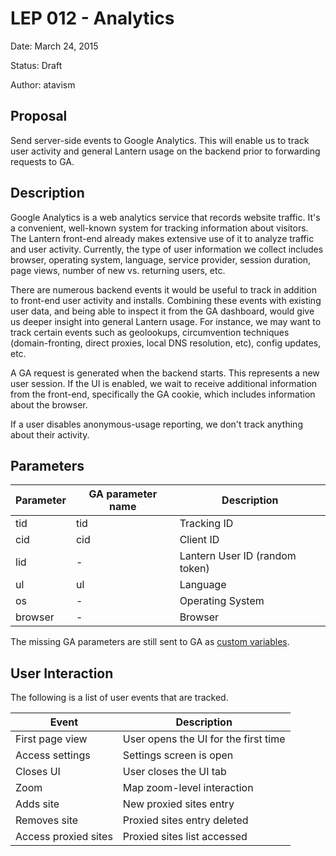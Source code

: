 # LEP 012 - Analytics

Date: March 24, 2015

Status: Draft

Author: atavism

## Proposal

Send server-side events to Google Analytics. This will enable us to track user activity and general Lantern usage on the backend prior to forwarding requests to GA.

## Description

Google Analytics is a web analytics service that records website traffic. It's a convenient, well-known system for tracking information about visitors. The Lantern front-end already makes extensive use of it to analyze traffic and user activity. Currently, the type of user information we collect includes browser, operating system, language, service provider, session duration, page views, number of new vs. returning users, etc.

There are numerous backend events it would be useful to track in addition to front-end user activity and installs. Combining these events with existing user data, and being able to inspect it from the GA dashboard, would give us deeper insight into general Lantern usage. For instance, we may want to track certain events such as geolookups, circumvention techniques (domain-fronting, direct proxies, local DNS resolution, etc), config updates, etc.

A GA request is generated when the backend starts. This represents a new user session. If the UI is enabled, we wait to receive additional information from the front-end, specifically the GA cookie, which includes information about the browser.

If a user disables anonymous-usage reporting, we don't track anything about their activity.

## Parameters

Parameter  | GA parameter name | Description
------------- | ------------- | ------------- 
tid           | tid           | Tracking ID
cid           | cid           | Client ID
lid           | -             | Lantern User ID (random token)
ul            | ul            | Language
os            | -             | Operating System
browser       | -             | Browser

The missing GA parameters are still sent to GA as [custom variables](https://developers.google.com/analytics/devguides/collection/gajs/gaTrackingCustomVariables).
 
## User Interaction

The following is a list of user events that are tracked.

Event  | Description
---------------      | -------------
First page view       | User opens the UI for the first time
Access settings      | Settings screen is open
Closes UI            | User closes the UI tab
Zoom                 | Map zoom-level interaction
Adds site            | New proxied sites entry
Removes site         | Proxied sites entry deleted
Access proxied sites | Proxied sites list accessed
